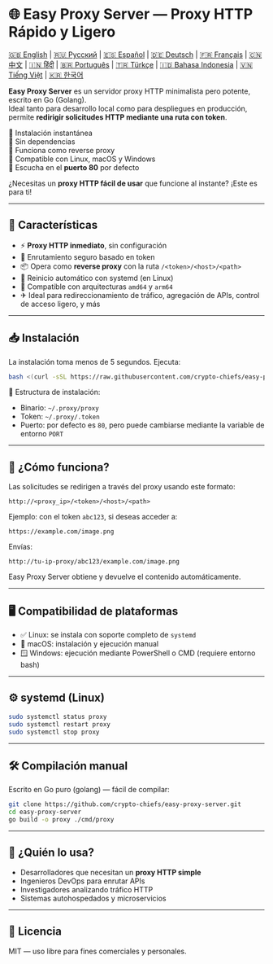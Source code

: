 
# 🌐 Easy Proxy Server — Proxy HTTP Rápido y Ligero

[🇬🇧 English](/README.md) | [🇷🇺 Русский](/doc/README.ru.md) | [🇪🇸 Español](/doc/README.es.md) | [🇩🇪 Deutsch](/doc/README.de.md) | [🇫🇷 Français](/doc/README.fr.md) | [🇨🇳 中文](/doc/README.zh.md) | [🇮🇳 हिंदी](/doc/README.hi.md) | [🇧🇷 Português](/doc/README.pt.md) | [🇹🇷 Türkçe](/doc/README.tr.md) | [🇮🇩 Bahasa Indonesia](/doc/README.id.md) | [🇻🇳 Tiếng Việt](/doc/README.vi.md) | [🇰🇷 한국어](/doc/README.ko.md)

**Easy Proxy Server** es un servidor proxy HTTP minimalista pero potente, escrito en Go (Golang).  
Ideal tanto para desarrollo local como para despliegues en producción, permite **redirigir solicitudes HTTP mediante una ruta con token**.

🔹 Instalación instantánea  
🔹 Sin dependencias  
🔹 Funciona como reverse proxy  
🔹 Compatible con Linux, macOS y Windows  
🔹 Escucha en el **puerto 80** por defecto

¿Necesitas un **proxy HTTP fácil de usar** que funcione al instante? ¡Este es para ti!

---

## 🚀 Características

- ⚡ **Proxy HTTP inmediato**, sin configuración
- 🔐 Enrutamiento seguro basado en token
- 📦 Opera como **reverse proxy** con la ruta `/<token>/<host>/<path>`
- 🔄 Reinicio automático con systemd (en Linux)
- 🧊 Compatible con arquitecturas `amd64` y `arm64`
- ✈ Ideal para redireccionamiento de tráfico, agregación de APIs, control de acceso ligero, y más

---

## 📥 Instalación

La instalación toma menos de 5 segundos. Ejecuta:

```bash
bash <(curl -sSL https://raw.githubusercontent.com/crypto-chiefs/easy-proxy-server/master/scripts/build.sh)
```

📂 Estructura de instalación:
- Binario: `~/.proxy/proxy`
- Token: `~/.proxy/.token`
- Puerto: por defecto es `80`, pero puede cambiarse mediante la variable de entorno `PORT`

---

## 🧪 ¿Cómo funciona?

Las solicitudes se redirigen a través del proxy usando este formato:

```
http://<proxy_ip>/<token>/<host>/<path>
```

Ejemplo: con el token `abc123`, si deseas acceder a:

```
https://example.com/image.png
```

Envías:

```
http://tu-ip-proxy/abc123/example.com/image.png
```

Easy Proxy Server obtiene y devuelve el contenido automáticamente.

---

## 🖥 Compatibilidad de plataformas

- ✅ Linux: se instala con soporte completo de `systemd`
- 🍎 macOS: instalación y ejecución manual
- 🪟 Windows: ejecución mediante PowerShell o CMD (requiere entorno bash)

---

## ⚙️ systemd (Linux)

```bash
sudo systemctl status proxy
sudo systemctl restart proxy
sudo systemctl stop proxy
```

---

## 🛠 Compilación manual

Escrito en Go puro (golang) — fácil de compilar:

```bash
git clone https://github.com/crypto-chiefs/easy-proxy-server.git
cd easy-proxy-server
go build -o proxy ./cmd/proxy
```

---

## 💬 ¿Quién lo usa?

- Desarrolladores que necesitan un **proxy HTTP simple**
- Ingenieros DevOps para enrutar APIs
- Investigadores analizando tráfico HTTP
- Sistemas autohospedados y microservicios

---

## 📄 Licencia

MIT — uso libre para fines comerciales y personales.
